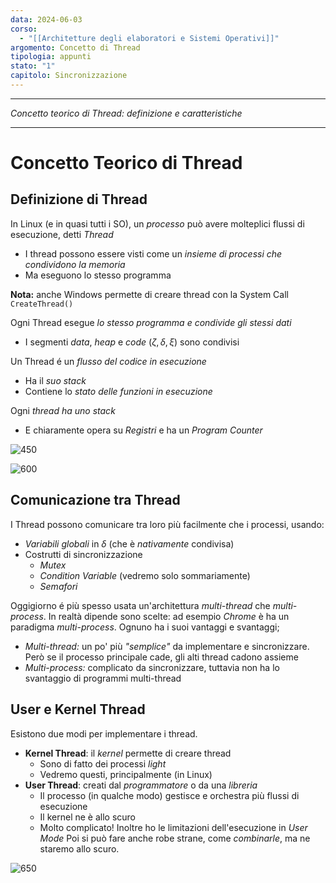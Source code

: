 ```yaml
---
data: 2024-06-03
corso:
  - "[[Architetture degli elaboratori e Sistemi Operativi]]"
argomento: Concetto di Thread
tipologia: appunti
stato: "1"
capitolo: Sincronizzazione
---
```

- - -
*Concetto teorico di Thread: definizione e caratteristiche*
- - -
# Concetto Teorico di Thread
## Definizione di Thread
In Linux (e in quasi tutti i SO), un *processo* può avere molteplici flussi di esecuzione, detti *Thread*
- I thread possono essere visti come un *insieme di processi che condividono la memoria*
- Ma eseguono lo stesso programma

**Nota:** anche Windows permette di creare thread con la System Call `CreateThread()`

Ogni Thread esegue *lo stesso programma e condivide gli stessi dati*
- I segmenti *data*, *heap* e *code* $(\zeta, \delta, \xi)$ sono condivisi 

Un Thread é un *flusso del codice in esecuzione*
- Ha il *suo stack*
- Contiene lo *stato delle funzioni in esecuzione*

Ogni *thread ha uno stack*
- E chiaramente opera su *Registri* e ha un *Program Counter*

![450](images/thread-mem.png)

![600](images/mt-mp.png)

## Comunicazione tra Thread
I Thread possono comunicare tra loro più facilmente che i processi, usando:
- *Variabili globali* in $\delta$ (che è *nativamente* condivisa)
- Costrutti di sincronizzazione
	- *Mutex*
	- *Condition Variable* (vedremo solo sommariamente)
  - *Semafori*

Oggigiorno é più spesso usata un'architettura *multi-thread* che *multi-process*. In realtà dipende sono scelte: ad esempio *Chrome* è ha un paradigma *multi-process*. Ognuno ha i suoi vantaggi e svantaggi; 
- *Multi-thread:* un po' più *"semplice"* da implementare e sincronizzare. Però se il processo principale cade, gli alti thread cadono assieme
- *Multi-process:* complicato da sincronizzare, tuttavia non ha lo svantaggio di programmi multi-thread

## User e Kernel Thread
Esistono due modi per implementare i thread.

- **Kernel Thread**: il *kernel* permette di creare thread
	- Sono di fatto dei processi *light*
	- Vedremo questi, principalmente (in Linux)
- **User Thread**: creati dal *programmatore* o da una *libreria*
	- Il processo (in qualche modo) gestisce e orchestra più flussi di esecuzione
	- Il kernel ne è allo scuro
	- Molto complicato! Inoltre ho le limitazioni dell'esecuzione in *User Mode*
Poi si può fare anche robe strane, come *combinarle*, ma ne staremo allo scuro.

![650](images/u-k-thread.png)
